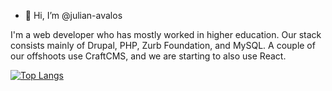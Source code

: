 - 👋 Hi, I’m @julian-avalos

I'm a web developer who has mostly worked in higher education. 
Our stack consists mainly of Drupal, PHP, Zurb Foundation, and MySQL.
A couple of our offshoots use CraftCMS, and we are starting to also use React.

[![Top Langs](https://github-readme-stats.vercel.app/api/top-langs/?username=julian-avalos)](https://github.com/anuraghazra/github-readme-stats)

